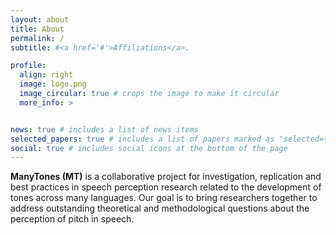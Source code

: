 ```yaml
---
layout: about
title: About
permalink: /
subtitle: #<a href='#'>Affiliations</a>.

profile:
  align: right
  image: logo.png
  image_circular: true # crops the image to make it circular
  more_info: >


news: true # includes a list of news items
selected_papers: true # includes a list of papers marked as "selected={true}"
social: true # includes social icons at the bottom of the page
---
```


**ManyTones (MT)** is a collaborative project for investigation, replication and best practices in speech perception research related to the development of tones across many languages. Our goal is to bring researchers together to address outstanding theoretical and methodological questions about the perception of pitch in speech.